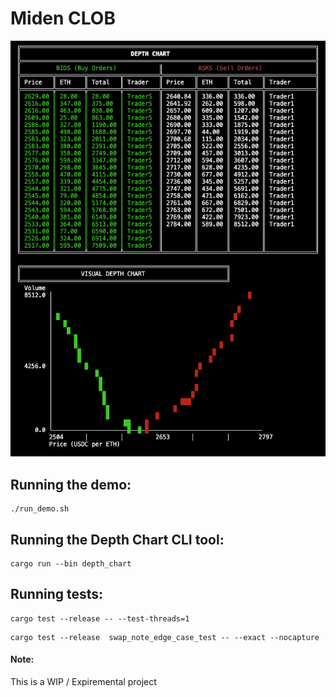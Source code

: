# Miden CLOB

![Logo](assets/zkCLOB.png)


## Running the demo:
```
./run_demo.sh
```

## Running the Depth Chart CLI tool:
```
cargo run --bin depth_chart
```

## Running tests:
```
cargo test --release -- --test-threads=1
```

```
cargo test --release  swap_note_edge_case_test -- --exact --nocapture
```

#### Note:
This is a WIP / Expiremental project